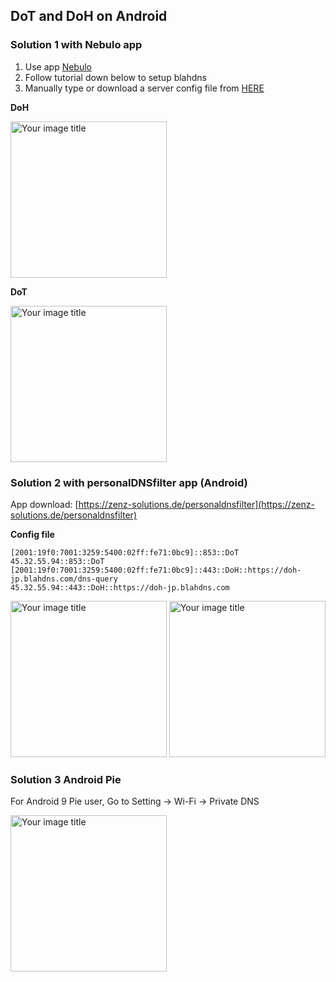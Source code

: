 ## DoT and DoH on Android

### Solution 1 with Nebulo app

1. Use app [Nebulo](https://play.google.com/store/apps/details?id=com.frostnerd.smokescreen)
2. Follow tutorial down below to setup blahdns
  1. Manually type or download a server config file from [HERE](https://smokescreen.app/servers/adblockers)

**DoH**


<img src="https://github.com/ookangzheng/blahdns/raw/master/client-conf/img-source/nebulo-doh.jpg" alt="Your image title" width="250"/>


**DoT**


<img src="https://github.com/ookangzheng/blahdns/raw/master/client-conf/img-source/nebulo-dot.jpg" alt="Your image title" width="250"/>


### Solution 2 with personalDNSfilter app (Android)

App download: [https://zenz-solutions.de/personaldnsfilter](https://zenz-solutions.de/personaldnsfilter)


**Config file**

```
[2001:19f0:7001:3259:5400:02ff:fe71:0bc9]::853::DoT
45.32.55.94::853::DoT
[2001:19f0:7001:3259:5400:02ff:fe71:0bc9]::443::DoH::https://doh-jp.blahdns.com/dns-query
45.32.55.94::443::DoH::https://doh-jp.blahdns.com

```


<img src="https://github.com/ookangzheng/blahdns/raw/master/client-conf/img-source/personal-dnsfilter-1.jpg" alt="Your image title" width="250"/>
<img src="https://github.com/ookangzheng/blahdns/raw/master/client-conf/img-source/personal-dns-filter2.jpg" alt="Your image title" width="250"/>


### Solution 3 Android Pie 

For Android 9 Pie user, Go to Setting -> Wi-Fi -> Private DNS 

<img src="http://m.psyself.com/content/images/2018/08/Screenshot_20180807-102253-1.png" alt="Your image title" width="250"/>

